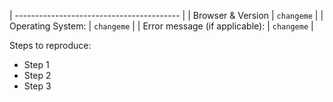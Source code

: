 | ----------------------------------------- |
| Browser & Version | `changeme` |
| Operating System: | `changeme` |
| Error message (if applicable): | `changeme` |

Steps to reproduce:

* Step 1
* Step 2
* Step 3
